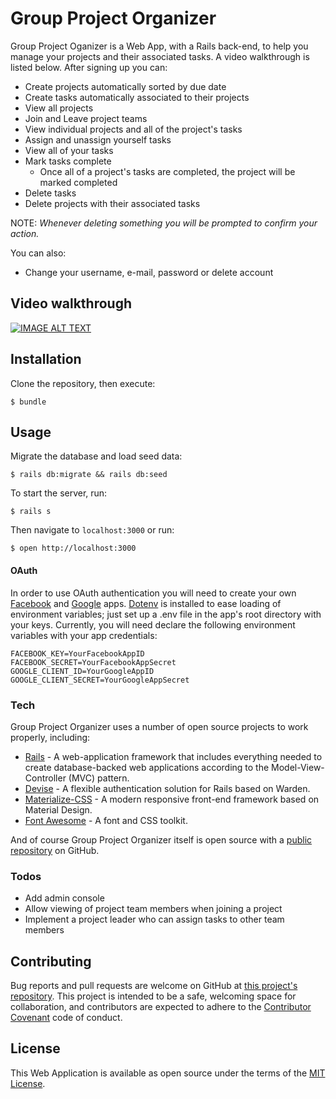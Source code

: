 # Group Project Organizer

Group Project Oganizer is a Web App, with a Rails back-end, to help you manage your projects and their associated tasks.  A video walkthrough is listed below.  After signing up you can:

  - Create projects automatically sorted by due date
  - Create tasks automatically associated to their projects
  - View all projects
  - Join and Leave project teams
  - View individual projects and all of the project's tasks
  - Assign and unassign yourself tasks
  - View all of your tasks
  - Mark tasks complete
    * Once all of a project's tasks are completed, the project will be marked completed
  - Delete tasks
  - Delete projects with their associated tasks


  NOTE: *Whenever deleting something you will be prompted to confirm your action.*

You can also:
  - Change your username, e-mail, password or delete account

## Video walkthrough
[![IMAGE ALT TEXT](https://img.youtube.com/vi/SCyzuN-4VOU/0.jpg)](https://www.youtube.com/watch?v=SCyzuN-4VOU "Video Title")

## Installation
Clone the repository, then execute:
```
$ bundle
```

## Usage
Migrate the database and load seed data:
```
$ rails db:migrate && rails db:seed
```
To start the server, run:
```
$ rails s
```
Then navigate to ```localhost:3000``` or run:
```
$ open http://localhost:3000
```

#### OAuth
In order to use OAuth authentication you will need to create your own [Facebook](https://developers.facebook.com) and [Google](https://console.developers.google.com/) apps.  [Dotenv](https://github.com/bkeepers/dotenv) is installed to ease loading of environment variables; just set up a .env file in the app's root directory with your keys.
Currently, you will need declare the following environment variables with your app credentials:
```
FACEBOOK_KEY=YourFacebookAppID
FACEBOOK_SECRET=YourFacebookAppSecret
GOOGLE_CLIENT_ID=YourGoogleAppID
GOOGLE_CLIENT_SECRET=YourGoogleAppSecret
```

### Tech

Group Project Organizer uses a number of open source projects to work properly, including:
* [Rails] - A web-application framework that includes everything needed to create database-backed web applications according to the Model-View-Controller (MVC) pattern.
* [Devise] - A flexible authentication solution for Rails based on Warden.
* [Materialize-CSS] - A modern responsive front-end framework based on Material Design.
* [Font Awesome] - A font and CSS toolkit.


And of course Group Project Organizer itself is open source with a [public repository][prjorg]
 on GitHub.


### Todos

 - Add admin console
 - Allow viewing of project team members when joining a project
 - Implement a project leader who can assign tasks to other team members

## Contributing

Bug reports and pull requests are welcome on GitHub at [this project's repository][prjorg]. This project is intended to be a safe, welcoming space for collaboration, and contributors are expected to adhere to the [Contributor Covenant](http://contributor-covenant.org) code of conduct.

## License

This Web Application is available as open source under the terms of the [MIT License](http://opensource.org/licenses/MIT).


   [prjorg]: <https://github.com/jilustrisimo/group-project-organizer>
   [Rails]: <http://rubyonrails.org/>
   [Devise]: <https://github.com/plataformatec/devise>
   [Materialize-CSS]: <http://materializecss.com/>
   [Font Awesome]: <http://fontawesome.io/>
